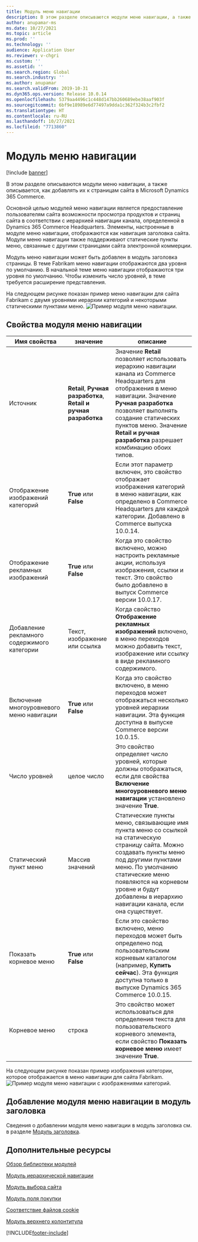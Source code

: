 ```yaml
---
title: Модуль меню навигации
description: В этом разделе описываются модули меню навигации, а также описывается, как добавлять их к страницам сайта в Microsoft Dynamics 365 Commerce.
author: anupamar-ms
ms.date: 10/27/2021
ms.topic: article
ms.prod: ''
ms.technology: ''
audience: Application User
ms.reviewer: v-chgri
ms.custom: ''
ms.assetid: ''
ms.search.region: Global
ms.search.industry: ''
ms.author: anupamar
ms.search.validFrom: 2019-10-31
ms.dyn365.ops.version: Release 10.0.14
ms.openlocfilehash: 5379aa4496c1c448d147bb260689ebe38aaf903f
ms.sourcegitcommit: 6bf9e18989e6d77497a9dda1c362f324b3c2fbf2
ms.translationtype: HT
ms.contentlocale: ru-RU
ms.lasthandoff: 10/27/2021
ms.locfileid: "7713860"
---
```

# <a name="navigation-menu-module"></a>Модуль меню навигации

[!include [banner](includes/banner.md)]

В этом разделе описываются модули меню навигации, а также описывается, как добавлять их к страницам сайта в Microsoft Dynamics 365 Commerce.

Основной целью модулей меню навигации является предоставление пользователям сайта возможности просмотра продуктов и страниц сайта в соответствии с иерархией навигации канала, определенной в Dynamics 365 Commerce Headquarters. Элементы, настроенные в модуле меню навигации, отображаются как навигация заголовка сайта. Модули меню навигации также поддерживают статические пункты меню, связанные с другими страницами сайта электронной коммерции.

Модуль меню навигации может быть добавлен в модуль заголовка страницы. В теме Fabrikam меню навигации отображаются два уровня по умолчанию. В начальной теме меню навигации отображаются три уровня по умолчанию. Чтобы изменить число уровней, в теме требуется расширение представления.

На следующем рисунке показан пример меню навигации для сайта Fabrikam с двумя уровнями иерархии категорий и некоторыми статическими пунктами меню.
![Пример модуля меню навигации.](./media/ecommerce-header.png)

## <a name="navigation-menu-module-properties"></a>Свойства модуля меню навигации

| Имя свойства             | значение                 | описание |
|---------------------------|-----------------------|-------------|
| Источник                  | **Retail**, **Ручная разработка**, **Retail и ручная разработка** | Значение **Retail** позволяет использовать иерархию навигации канала из Commerce Headquarters для отображения в меню навигации. Значение **Ручная разработка** позволяет выполнять создание статических пунктов меню. Значение **Retail и ручная разработка** разрешает комбинацию обоих типов. |
| Отображение изображений категорий | **True** или **False**    | Если этот параметр включен, это свойство отображает изображения категорий в меню навигации, как определено в Commerce Headquarters для каждой категории. Добавлено в Commerce выпуска 10.0.14. |
| Отображение рекламных изображений | **True** или **False** | Когда это свойство включено, можно настроить рекламные акции, используя изображения, ссылки и текст. Это свойство было добавлено в выпуск Commerce версии 10.0.17. |
|Добавление рекламного содержимого категории | Текст, изображение или ссылка | Когда свойство **Отображение рекламных изображений** включено, в меню переходов можно добавить текст, изображение или ссылку в виде рекламного содержимого. |
| Включение многоуровневого меню навигации | **True** или **False** | Когда это свойство включено, в меню переходов может отображаться несколько уровней иерархии навигации. Эта функция доступна в выпуске Commerce версии 10.0.15. |
| Число уровней | целое число | Это свойство определяет число уровней, которые должны отображаться, если для свойства **Включение многоуровневого меню навигации** установлено значение **True**. |
| Статический пункт меню| Массив значений| Статические пункты меню, связывающие имя пункта меню со ссылкой на статическую страницу сайта. Можно создавать пункты меню под другими пунктами меню. По умолчанию статические меню появляются на корневом уровне и будут добавлены в иерархию навигации канала, если она существует. |
| Показать корневое меню | **True** или **False** | Если это свойство включено, меню переходов может быть определено под пользовательским корневым каталогом (например, **Купить сейчас**). Эта функция доступна только в выпуске Dynamics 365 Commerce 10.0.15. |
| Корневое меню | строка | Это свойство может использоваться для определения текста для пользовательского корневого элемента, если свойство **Показать корневое меню** имеет значение **True**. |

На следующем рисунке показан пример изображения категории, которое отображается в меню навигации для сайта Fabrikam.
![Пример модуля меню навигации с изображениями категорий.](./media/ecommerce-categoryimages.PNG)

## <a name="add-a-navigation-menu-module-to-a-header-module"></a>Добавление модуля меню навигации в модуль заголовка

Сведения о добавлении модуля меню навигации в модуль заголовка см. в разделе [Модуль заголовка](author-header-module.md).

## <a name="additional-resources"></a>Дополнительные ресурсы

[Обзор библиотеки модулей](starter-kit-overview.md)

[Модуль иерархической навигации](add-breadcrumb.md)

[Модуль выбора сайта](site-selector.md)

[Модуль поля покупки](add-buy-box.md)

[Соответствие файлов cookie](cookie-compliance.md)

[Модуль верхнего колонтитула](author-header-module.md)


[!INCLUDE[footer-include](../includes/footer-banner.md)]
